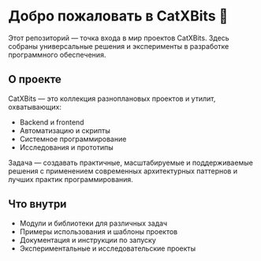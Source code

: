 # Добро пожаловать в CatXBits 🚀

Этот репозиторий — точка входа в мир проектов CatXBits. Здесь собраны универсальные решения и эксперименты в разработке программного обеспечения.

## О проекте

CatXBits — это коллекция разноплановых проектов и утилит, охватывающих:

- Backend и frontend
- Автоматизацию и скрипты
- Системное программирование
- Исследования и прототипы

Задача — создавать практичные, масштабируемые и поддерживаемые решения с применением современных архитектурных паттернов и лучших практик программирования.

## Что внутри

- Модули и библиотеки для различных задач
- Примеры использования и шаблоны проектов
- Документация и инструкции по запуску
- Экспериментальные и исследовательские проекты
